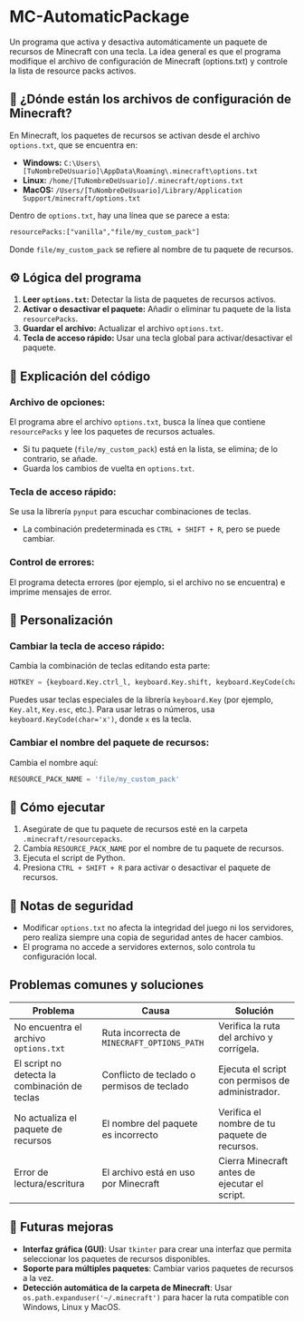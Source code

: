 # MC-AutomaticPackage

Un programa que activa y desactiva automáticamente un paquete de recursos de Minecraft con una tecla. La idea general es que el programa modifique el archivo de configuración de Minecraft (options.txt) y controle la lista de resource packs activos.

## 📁 ¿Dónde están los archivos de configuración de Minecraft?

En Minecraft, los paquetes de recursos se activan desde el archivo `options.txt`, que se encuentra en:
- **Windows:** `C:\Users\[TuNombreDeUsuario]\AppData\Roaming\.minecraft\options.txt`
- **Linux:** `/home/[TuNombreDeUsuario]/.minecraft/options.txt`
- **MacOS:** `/Users/[TuNombreDeUsuario]/Library/Application Support/minecraft/options.txt`

Dentro de `options.txt`, hay una línea que se parece a esta:

```txt
resourcePacks:["vanilla","file/my_custom_pack"]
```

Donde `file/my_custom_pack` se refiere al nombre de tu paquete de recursos.

## ⚙️ Lógica del programa

1. **Leer `options.txt`:** Detectar la lista de paquetes de recursos activos.
2. **Activar o desactivar el paquete:** Añadir o eliminar tu paquete de la lista `resourcePacks`.
3. **Guardar el archivo:** Actualizar el archivo `options.txt`.
4. **Tecla de acceso rápido:** Usar una tecla global para activar/desactivar el paquete.

## 📝 Explicación del código

### Archivo de opciones:

El programa abre el archivo `options.txt`, busca la línea que contiene `resourcePacks` y lee los paquetes de recursos actuales.
- Si tu paquete (`file/my_custom_pack`) está en la lista, se elimina; de lo contrario, se añade.
- Guarda los cambios de vuelta en `options.txt`.

### Tecla de acceso rápido:

Se usa la librería `pynput` para escuchar combinaciones de teclas.
- La combinación predeterminada es `CTRL + SHIFT + R`, pero se puede cambiar.

### Control de errores:

El programa detecta errores (por ejemplo, si el archivo no se encuentra) e imprime mensajes de error.

## 🔄 Personalización

### Cambiar la tecla de acceso rápido:
Cambia la combinación de teclas editando esta parte:

```python
HOTKEY = {keyboard.Key.ctrl_l, keyboard.Key.shift, keyboard.KeyCode(char='r')}
```

Puedes usar teclas especiales de la librería `keyboard.Key` (por ejemplo, `Key.alt`, `Key.esc`, etc.).
Para usar letras o números, usa `keyboard.KeyCode(char='x')`, donde `x` es la tecla.

### Cambiar el nombre del paquete de recursos:
Cambia el nombre aquí:

```python
RESOURCE_PACK_NAME = 'file/my_custom_pack'
```

## 🚀 Cómo ejecutar
1. Asegúrate de que tu paquete de recursos esté en la carpeta `.minecraft/resourcepacks`.
2. Cambia `RESOURCE_PACK_NAME` por el nombre de tu paquete de recursos.
3. Ejecuta el script de Python.
4. Presiona `CTRL + SHIFT + R` para activar o desactivar el paquete de recursos.

## 🔐 Notas de seguridad
- Modificar `options.txt` no afecta la integridad del juego ni los servidores, pero realiza siempre una copia de seguridad antes de hacer cambios.
- El programa no accede a servidores externos, solo controla tu configuración local.

## Problemas comunes y soluciones
| Problema                              | Causa                                       | Solución                                               |
|---------------------------------------|---------------------------------------------|--------------------------------------------------------|
| No encuentra el archivo `options.txt` | Ruta incorrecta de `MINECRAFT_OPTIONS_PATH` | Verifica la ruta del archivo y corrígela.              |
| El script no detecta la combinación de teclas | Conflicto de teclado o permisos de teclado | Ejecuta el script con permisos de administrador.       |
| No actualiza el paquete de recursos   | El nombre del paquete es incorrecto         | Verifica el nombre de tu paquete de recursos.          |
| Error de lectura/escritura            | El archivo está en uso por Minecraft        | Cierra Minecraft antes de ejecutar el script.          |

## 🚀 Futuras mejoras
- **Interfaz gráfica (GUI)**: Usar `tkinter` para crear una interfaz que permita seleccionar los paquetes de recursos disponibles.
- **Soporte para múltiples paquetes**: Cambiar varios paquetes de recursos a la vez.
- **Detección automática de la carpeta de Minecraft**: Usar `os.path.expanduser('~/.minecraft')` para hacer la ruta compatible con Windows, Linux y MacOS.
